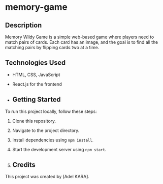 # memory-game
## Description
Memory Wildy Game is a simple web-based game where players need to match pairs of cards. Each card has an image, and the goal is to find all the matching pairs by flipping cards two at a time.

## Technologies Used
- HTML, CSS, JavaScript
- React.js for the frontend

- ## Getting Started
To run this project locally, follow these steps:
1. Clone this repository.
2. Navigate to the project directory.
3. Install dependencies using `npm install`.
4. Start the development server using `npm start`.

5. ## Credits
This project was created by [Adel KARA].
